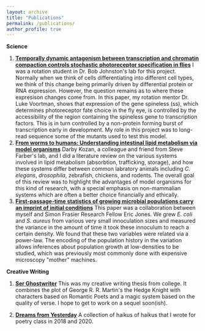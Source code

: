 ```yaml
---
layout: archive
title: "Publications"
permalink: /publications/
author_profile: true
---
```


**Science**

1. **[Temporally dynamic antagonism between transcription and chromatin compaction controls stochastic photoreceptor specification in flies](https://www.cell.com/developmental-cell/pdf/S1534-5807(22)00457-9.pdf)** I was a rotation student in Dr. Bob Johnston's lab for this project. Normally when we think of cells differentiating into different cell types, we think of this change being primarily driven by differential protein or RNA expression. However, the question remains as to where these expresison changes come from. In this paper, my rotation mentor Dr. Luke Voortman, shows that expression of the gene spineless (ss), which determines photoreceptor fate choice in the fly eye, is controlled by the accessibility of the region containing the spineless gene to transcription factors. This is in turn controlled by a non-protein forming burst of transcription early in development. My role in this project was to long-read sequence some of the mutants used to test this model. 
2. **[From worms to humans: Understanding intestinal lipid metabolism via model organisms](https://www.sciencedirect.com/science/article/abs/pii/S1388198123000148)** Darby Kozan, a colleague and friend from Steve Farber's lab, and I did a literature review on the various systems involved in lipid metabolism (absorbtion, trafficking, storage), and how these systems differ between common labratory animals including *C. elegans*, *drosophila*, zebrafish, chickens, and rodents. The overall goal of this review was to highlight the advantages of model organisms for this kind of research, with a special emphasis on non-mammalian systems which are often a better choice financially and ethically.
3. **[First-passage-time statistics of growing microbial populations carry an imprint of initial conditions](https://www.nature.com/articles/s41598-023-48726-w)** This paper was a collaboration between myself and Simon Frasier Research Fellow Eric Jones. We grew *E. coli* and *S. aureus* from various very small innoculation sizes and measured the variance in the amount of time it took these innoculum to reach a certain density. We found that these two variables were related via a power-law. The encoding of the population history in the variation allows inferences about population growth at low-densities to be studied, which was previously most commonly done with expensive microscopy "mother" machines.

**Creative Writing** 

1. **[Ser Ghostwriter](https://www.amazon.com/Ser-Ghostwriter-Joshua-Derrick-ebook/dp/B09NT3S21C/ref=sr_1_1?crid=2NYXTGE0B0Y2&keywords=ser+ghostwriter&qid=1707165309&sprefix=ser+ghostwriter%2Caps%2C71&sr=8-1)** This was my creative writing thesis from college. It combines the plot of George R. R. Martin's the Hedge Knight with characters based on Romantic Poets and a magic system based on the quality of verse. I hope to get to work on a sequel soon(ish).

2. **[Dreams from Yesterday](https://cmsw.mit.edu/wp/wp-content/uploads/form-maker/Dreams%20from%20Yesterday.pdf)** A collection of haikus of haikus that I wrote for poetry class in 2018 and 2020. 
